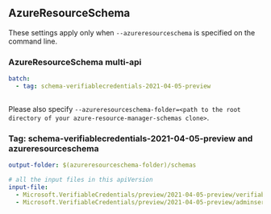 ## AzureResourceSchema

These settings apply only when `--azureresourceschema` is specified on the command line.

### AzureResourceSchema multi-api

``` yaml $(azureresourceschema) && $(multiapi)
batch:
  - tag: schema-verifiablecredentials-2021-04-05-preview
  
```

Please also specify `--azureresourceschema-folder=<path to the root directory of your azure-resource-manager-schemas clone>`.

### Tag: schema-verifiablecredentials-2021-04-05-preview and azureresourceschema

``` yaml $(tag) == 'schema-verifiablecredentials-2021-04-05-preview' && $(azureresourceschema)
output-folder: $(azureresourceschema-folder)/schemas

# all the input files in this apiVersion
input-file:
  - Microsoft.VerifiableCredentials/preview/2021-04-05-preview/verifiablecredentials.json
  - Microsoft.VerifiableCredentials/preview/2021-04-05-preview/adminservice.json
```
